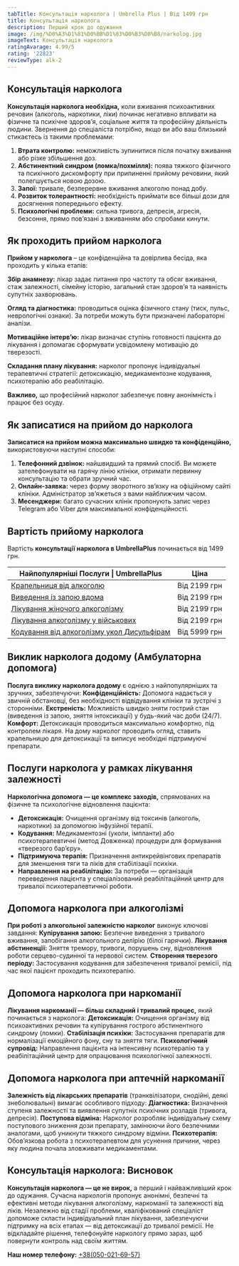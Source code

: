 ```yaml
---
tabTitle: Консультація нарколога | Umbrella Plus | Від 1499 грн
title: Консультація нарколога
description: Перший крок до одужання
image: /img/%D0%A3%D1%81%D0%BB%D1%83%D0%B3%D0%B8/narkolog.jpg
imageText: Консультація нарколога
ratingAvarage: 4.99/5
rating: '22823'
reviewType: alk-2
---
```


## Консультація нарколога

**Консультація нарколога необхідна,** коли вживання психоактивних речовин (алкоголь, наркотики, ліки) починає негативно впливати на фізичне та психічне здоров’я, соціальне життя та професійну діяльність людини. Звернення до спеціаліста потрібно, якщо ви або ваш близький стикаєтесь із такими проблемами:

1. **Втрата контролю:** неможливість зупинитися після початку вживання або різке збільшення доз.
2. **Абстинентний синдром (ломка/похмілля):** поява тяжкого фізичного та психічного дискомфорту при припиненні прийому речовини, який полегшується новою дозою.
3. **Запої:** тривале, безперервне вживання алкоголю понад добу.
4. **Розвиток толерантності:** необхідність приймати все більші дози для досягнення попереднього ефекту.
5. **Психологічні проблеми:** сильна тривога, депресія, агресія, безсоння, прямо пов’язані з вживанням або спробами кинути.

## Як проходить прийом нарколога

**Прийом у нарколога** – це конфіденційна та довірлива бесіда, яка проходить у кілька етапів:

**Збір анамнезу:** лікар задає питання про частоту та обсяг вживання, стаж залежності, сімейну історію, загальний стан здоров’я та наявність супутніх захворювань.

**Огляд та діагностика:** проводиться оцінка фізичного стану (тиск, пульс, неврологічні ознаки). За потреби можуть бути призначені лабораторні аналізи.

**Мотиваційне інтерв’ю:** лікар визначає ступінь готовності пацієнта до лікування і допомагає сформувати усвідомлену мотивацію до тверезості.

**Складання плану лікування:** нарколог пропонує індивідуальні терапевтичні стратегії: детоксикацію, медикаментозне кодування, психотерапію або реабілітацію.

**Важливо,** що професійний нарколог забезпечує повну анонімність і працює без осуду.

## Як записатися на прийом до нарколога

**Записатися на прийом можна максимально швидко та конфіденційно,** використовуючи наступні способи:

1. **Телефонний дзвінок:** найшвидший та прямий спосіб. Ви можете зателефонувати на гарячу лінію клініки, отримати первинну консультацію та обрати зручний час.
2. **Онлайн-заявка:** через форму зворотного зв’язку на офіційному сайті клініки. Адміністратор зв’яжеться з вами найближчим часом.
3. **Месенджери:** багато сучасних клінік пропонують запис через Telegram або Viber для максимальної конфіденційності.

## Вартість прийому нарколога

Вартість **консультації нарколога в UmbrellaPlus** починається від 1499 грн.

| Найпопулярніші Послуги \| UmbrellaPlus                                                          | Ціна         |
| ----------------------------------------------------------------------------------------------- | ------------ |
| [Крапельниця від алкоголю](kapelnica-ot-alkogolia-UmbrellaPlus-ua)                              | Від 2199 грн |
| [Виведення із запою вдома](Vivod-iz-zapoia-na-domy-UmbrellaPlus-ua)                             | Від 2199 грн |
| [Лікування жіночого алкоголізму](lechenie-jenskogo-alkogolizma-umbrellaplus-ua)                 | Від 2199 грн |
| [Лікування алкоголізму у військових](lechenie-alkogolizma-voenim-ua)                            | Від 2199 грн |
| [Кодування від алкоголізму укол Дисульфірам](kodirovka-ot-alkogolia-disulfiram-umbrellaplus-ua) | Від 5999 грн |

## Виклик нарколога додому (Амбулаторна допомога)

**Послуга виклику нарколога додому** є однією з найпопулярніших та зручних, забезпечуючи:
**Конфіденційність:** Допомога надається у звичній обстановці, без необхідності відвідування клініки та зустрічі з сторонніми.
**Екстреність:** Можливість швидко зняти гострий стан (виведення із запою, зняття інтоксикації) у будь-який час доби (24/7).
**Комфорт:** Детоксикація проводиться максимально комфортно, під контролем лікаря.
На дому нарколог проводить огляд, ставить крапельницю для детоксикації та виписує необхідні підтримуючі препарати.

## Послуги нарколога у рамках лікування залежності

**Наркологічна допомога — це комплекс заходів,** спрямованих на фізичне та психологічне відновлення пацієнта:

* **Детоксикація:** Очищення організму від токсинів (алкоголь, наркотики) за допомогою інфузійної терапії.
* **Кодування:** Медикаментозні (уколи, імпланти) або психотерапевтичні (метод Довженка) процедури для формування «тверезого бар’єру».
* **Підтримуюча терапія:** Призначення антикрейвінгових препаратів для зменшення тяги та ліків для стабілізації психіки.
* **Направлення на реабілітацію:** За потреби — організація переведення пацієнта у спеціалізований реабілітаційний центр для тривалої психотерапевтичної роботи.

## Допомога нарколога при алкоголізмі

**При роботі з алкогольної залежністю нарколог** виконує ключові завдання:
**Купірування запою:** Безпечне виведення з тривалого вживання, запобігання алкогольного делірію (білої гарячки).
**Лікування абстиненції:** Зняття тремору, тривоги, порушень сну, відновлення роботи серцево-судинної та нервової систем.
**Створення тверезого періоду:** Застосування кодування для забезпечення тривалої ремісії, під час якої пацієнт проходить психотерапію.

## Допомога нарколога при наркоманії

**Лікування наркоманії — більш складний і тривалий процес,** який починається з нарколога:
**Детоксикація:** Очищення організму від психоактивних речовин та купірування гострого абстинентного синдрому (ломки).
**Стабілізація психіки:** Застосування препаратів для нормалізації емоційного фону, сну та зняття тяги.
**Психологічний супровід:** Направлення пацієнта на інтенсивну психотерапію та у реабілітаційний центр для опрацювання психологічної залежності.

## Допомога нарколога при аптечній наркоманії

**Залежність від лікарських препаратів** (транквілізатори, снодійні, деякі знеболювальні) вимагає особливого підходу:
**Діагностика:** Визначення ступеня залежності та виявлення супутніх психічних розладів (тривога, депресія).
**Поступова відміна:** Нарколог розробляє індивідуальну схему поступового зниження дози препарату, замінюючи його безпечними аналогами, щоб уникнути тяжкого синдрому відміни.
**Психотерапія:** Обов’язкова робота з психотерапевтом для усунення причини, через яку людина почала зловживати медикаментами.

## Консультація нарколога: Висновок

**Консультація нарколога — це не вирок,** а перший і найважливіший крок до одужання. Сучасна наркологія пропонує анонімні, безпечні та ефективні методи лікування алкоголізму, наркоманії та залежності від ліків. Незалежно від стадії проблеми, кваліфікований спеціаліст допоможе скласти індивідуальний план лікування, забезпечуючи підтримку на всіх етапах — від детоксикації до тривалої ремісії. Не відкладайте рішення, телефонуйте наркологу прямо зараз, щоб повернути контроль над своїм життям.

**Наш номер телефону:** [+38(050-021-69-57)](tel:0500216957)
